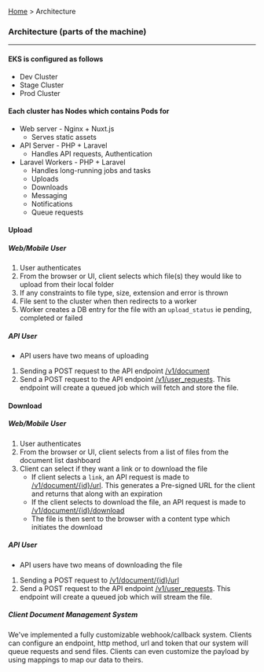 [Home](../readme.md) > Architecture

### Architecture (parts of the machine)

----

#### EKS is configured as follows

- Dev Cluster
- Stage Cluster
- Prod Cluster

#### Each cluster has Nodes which contains Pods for 
- Web server - Nginx + Nuxt.js
  - Serves static assets
- API Server - PHP + Laravel
  - Handles API requests, Authentication
- Laravel Workers - PHP + Laravel
  - Handles long-running jobs and tasks
  - Uploads
  - Downloads
  - Messaging
  - Notifications
  - Queue requests


#### Upload

##### Web/Mobile User
1. User authenticates
2. From the browser or UI, client selects which file(s) they would like to upload from their local folder
3. If any constraints to file type, size, extension and error is thrown
4. File sent to the cluster when then redirects to a worker
5. Worker creates a DB entry for the file with an `upload_status` ie pending, completed or failed

##### API User
- API users have two means of uploading
1. Sending a POST request to the API endpoint [/v1/document](../design/api/upload.md)
2. Send a POST request to the API endpoint [/v1/user_requests](../design/api/upload.md). This endpoint will create 
a queued job which will fetch and store the file. 


#### Download

##### Web/Mobile User
1. User authenticates
2. From the browser or UI, client selects from a list of files from the document list dashboard
3. Client can select if they want a link or to download the file
   - If client selects a `link`, an API request is made to [/v1/document/{id}/url](../design/api/download.md). This 
   generates a Pre-signed URL for the client and returns that along with an expiration
   - If the client selects to download the file, an API request is made to  [/v1/document/{id}/download](../design/api/download.md)
   - The file is then sent to the browser with a content type which initiates the download

##### API User
- API users have two means of downloading the file
1. Sending a POST request to [/v1/document/{id}/url](../design/api/download.md)
2. Send a POST request to the API endpoint [/v1/user_requests](../design/api/download.md). This endpoint will create
   a queued job which will stream the file. 


##### Client Document Management System
We've implemented a fully customizable webhook/callback system. Clients can configure an endpoint, http method, url and
token that our system will queue requests and send files. Clients can even customize the payload by using mappings
to map our data to theirs.
